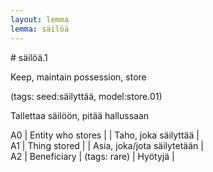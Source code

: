 ```yaml
---
layout: lemma
lemma: säilöä
---
```


<div class="sense">
# <span class="sensename">säilöä.1</span>

<span class="description">Keep, maintain possession, store</span>

(tags: seed:säilyttää, model:store.01)

<span class="description">Tallettaa säilöön, pitää hallussaan</span>

A0 | Entity who stores |   | Taho, joka säilyttää |  
A1 | Thing stored |   | Asia, joka/jota säilytetään |  
A2 | Beneficiary | (tags: rare) | Hyötyjä |  

</div>

